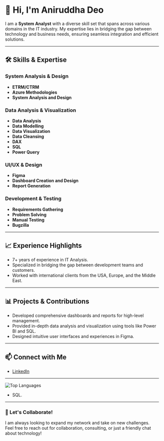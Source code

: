 # 👋 Hi, I'm Aniruddha Deo

I am a **System Analyst** with a diverse skill set that spans across various domains in the IT industry. My expertise lies in bridging the gap between technology and business needs, ensuring seamless integration and efficient solutions.

---

## 🛠️ **Skills & Expertise**

### System Analysis & Design
- **ETRM/CTRM**
- **Azure Methodologies**
- **System Analysis and Design**

### Data Analysis & Visualization
- **Data Analysis**
- **Data Modelling**
- **Data Visualization**
- **Data Cleansing**
- **DAX**
- **SQL**
- **Power Query**

### UI/UX & Design
- **Figma**
- **Dashboard Creation and Design**
- **Report Generation**

### Development & Testing
- **Requirements Gathering**
- **Problem Solving**
- **Manual Testing**
- **Bugzilla**

---

## 📈 **Experience Highlights**
- 7+ years of experience in IT Analysis.
- Specialized in bridging the gap between development teams and customers.
- Worked with international clients from the USA, Europe, and the Middle East.

---

## 📊 **Projects & Contributions**
- Developed comprehensive dashboards and reports for high-level management.
- Provided in-depth data analysis and visualization using tools like Power BI and SQL.
- Designed intuitive user interfaces and experiences in Figma.

---

## 📫 **Connect with Me**
- [LinkedIn](http://linkedin.com/in/aniruddha-deo-b499851b8/)

---

![Top Languages](https://github-readme-stats.vercel.app/api/top-langs/?username=your-github-username&layout=compact&theme=radical)
- SQL.

---

### 🌟 **Let's Collaborate!**
I am always looking to expand my network and take on new challenges. Feel free to reach out for collaboration, consulting, or just a friendly chat about technology!
